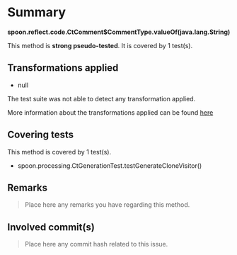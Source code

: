 # Summary
**spoon.reflect.code.CtComment$CommentType.valueOf(java.lang.String)**

This method is **strong pseudo-tested**.
It is covered by 1 test(s). 


## Transformations applied

- null


The test suite was not able to detect any transformation applied.

More information about the transformations applied can be found [here](https://github.com/STAMP-project/pitest-descartes)

## Covering tests
This method is covered by 1 test(s).
* spoon.processing.CtGenerationTest.testGenerateCloneVisitor()


## Remarks
> Place here any remarks you have regarding this method.

## Involved commit(s)

> Place here any commit hash related to this issue.
